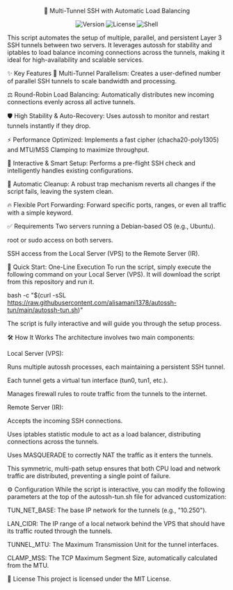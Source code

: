<div align="center">

🚀 Multi-Tunnel SSH with Automatic Load Balancing
</div>

<p align="center">
<img alt="Version" src="https://img.shields.io/badge/version-5.1-blue.svg">
<img alt="License" src="https://img.shields.io/badge/license-MIT-green.svg">
<img alt="Shell" src="https://img.shields.io/badge/shell-bash-lightgrey.svg">
</p>

This script automates the setup of multiple, parallel, and persistent Layer 3 SSH tunnels between two servers. It leverages autossh for stability and iptables to load balance incoming connections across the tunnels, making it ideal for high-availability and scalable services.

✨ Key Features
🚀 Multi-Tunnel Parallelism: Creates a user-defined number of parallel SSH tunnels to scale bandwidth and processing.

⚖️ Round-Robin Load Balancing: Automatically distributes new incoming connections evenly across all active tunnels.

🛡️ High Stability & Auto-Recovery: Uses autossh to monitor and restart tunnels instantly if they drop.

⚡️ Performance Optimized: Implements a fast cipher (chacha20-poly1305) and MTU/MSS Clamping to maximize throughput.

🤖 Interactive & Smart Setup: Performs a pre-flight SSH check and intelligently handles existing configurations.

🧹 Automatic Cleanup: A robust trap mechanism reverts all changes if the script fails, leaving the system clean.

🔥 Flexible Port Forwarding: Forward specific ports, ranges, or even all traffic with a simple keyword.

✅ Requirements
Two servers running a Debian-based OS (e.g., Ubuntu).

root or sudo access on both servers.

SSH access from the Local Server (VPS) to the Remote Server (IR).

🚀 Quick Start: One-Line Execution
To run the script, simply execute the following command on your Local Server (VPS). It will download the script from this repository and run it.

bash -c "$(curl -sSL https://raw.githubusercontent.com/alisamani1378/autossh-tun/main/autossh-tun.sh)"

The script is fully interactive and will guide you through the setup process.

🛠️ How It Works
The architecture involves two main components:

Local Server (VPS):

Runs multiple autossh processes, each maintaining a persistent SSH tunnel.

Each tunnel gets a virtual tun interface (tun0, tun1, etc.).

Manages firewall rules to route traffic from the tunnels to the internet.

Remote Server (IR):

Accepts the incoming SSH connections.

Uses iptables statistic module to act as a load balancer, distributing connections across the tunnels.

Uses MASQUERADE to correctly NAT the traffic as it enters the tunnels.

This symmetric, multi-path setup ensures that both CPU load and network traffic are distributed, preventing a single point of failure.

⚙️ Configuration
While the script is interactive, you can modify the following parameters at the top of the autossh-tun.sh file for advanced customization:

TUN_NET_BASE: The base IP network for the tunnels (e.g., "10.250").

LAN_CIDR: The IP range of a local network behind the VPS that should have its traffic routed through the tunnels.

TUNNEL_MTU: The Maximum Transmission Unit for the tunnel interfaces.

CLAMP_MSS: The TCP Maximum Segment Size, automatically calculated from the MTU.

📄 License
This project is licensed under the MIT License.
